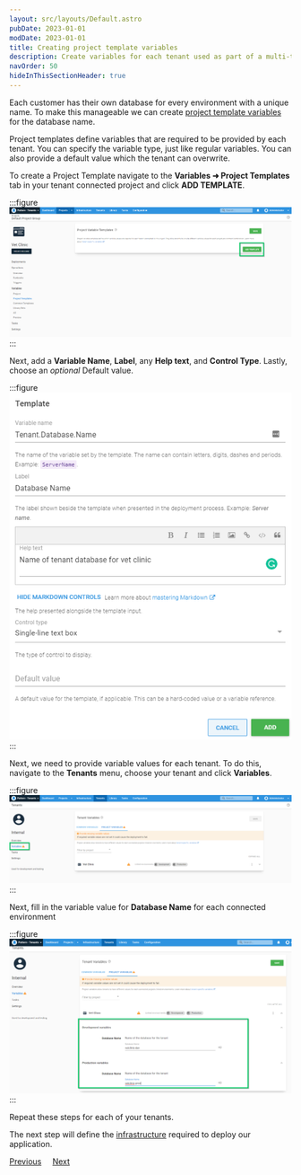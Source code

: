 ```yaml
---
layout: src/layouts/Default.astro
pubDate: 2023-01-01
modDate: 2023-01-01
title: Creating project template variables
description: Create variables for each tenant used as part of a multi-tenant SaaS setup in Octopus Deploy.
navOrder: 50
hideInThisSectionHeader: true
---
```


Each customer has their own database for every environment with a unique name. To make this manageable we can create [project template variables](/docs/tenants/tenant-variables/#project-variables) for the database name.

Project templates define variables that are required to be provided by each tenant. You can specify the variable type, just like regular variables. You can also provide a default value which the tenant can overwrite.

To create a Project Template navigate to the **Variables ➜ Project Templates** tab in your tenant connected project and click **ADD TEMPLATE**.

:::figure
![](/docs/tenants/guides/multi-tenant-saas-application/images/creating-new-project-variable-templates.png "width=500")
:::

Next, add a **Variable Name**, **Label**, any **Help text**, and **Control Type**. Lastly, choose an *optional* Default value.

:::figure
![](/docs/tenants/guides/multi-tenant-saas-application/images/add-new-project-variable-template.png "width=500")
:::

Next, we need to provide variable values for each tenant. To do this, navigate to the **Tenants** menu, choose your tenant and click **Variables**.

:::figure
![](/docs/tenants/guides/multi-tenant-saas-application/images/adding-tenant-variables.png "width=500")
:::

Next, fill in the variable value for **Database Name** for each connected environment

:::figure
![](/docs/tenants/guides/multi-tenant-saas-application/images/adding-tenant-variables-database-name.png "width=500")
:::

Repeat these steps for each of your tenants.

The next step will define the [infrastructure](/docs/tenants/guides/multi-tenant-saas-application/creating-new-octopus-infrastructure) required to deploy our application.

<span><a class="button btn-secondary" href="/docs/tenants/guides/multi-tenant-saas-application/creating-new-tenants">Previous</a></span>&nbsp;&nbsp;&nbsp;&nbsp;&nbsp;<span><a class="button btn-success" href="/docs/tenants/guides/multi-tenant-saas-application/creating-new-octopus-infrastructure">Next</a></span>